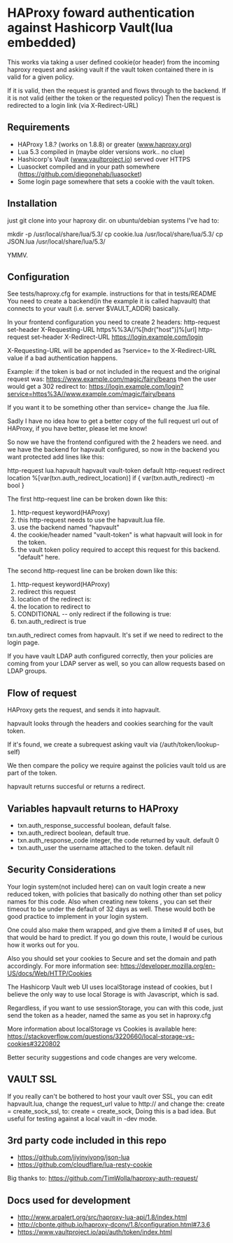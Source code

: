 HAProxy foward authentication against Hashicorp Vault(lua embedded)
===================================================

This works via taking a user defined cookie(or header) from the incoming
haproxy request and asking vault if the vault token contained there in is
valid for a given policy.

If it is valid, then the request is granted and flows through to the backend.
If it is not valid (either the token or the requested policy)
Then the request is redirected to a login link (via X-Redirect-URL)

Requirements
-----------------

* HAProxy 1.8.? (works on 1.8.8) or greater (www.haproxy.org)
* Lua 5.3 compiled in (maybe older versions work.. no clue)
* Hashicorp's Vault  (www.vaultproject.io) served over HTTPS
* Luasocket compiled and in your path somewhere (https://github.com/diegonehab/luasocket)
* Some login page somewhere that sets a cookie with the vault token.

Installation
-------------

just git clone into your haproxy dir.
on ubuntu/debian systems I've had to:

  mkdir -p /usr/local/share/lua/5.3/
  cp cookie.lua /usr/local/share/lua/5.3/
  cp JSON.lua /usr/local/share/lua/5.3/

YMMV.

Configuration
------------------

See tests/haproxy.cfg for example. instructions for that in tests/README
You need to create a backend(in the example it is called hapvault)
that connects to your vault (i.e. server $VAULT_ADDR) basically.

In your frontend configuration you need to create 2 headers:
  http-request set-header X-Requesting-URL https%%3A//%[hdr("host")]%[url]
  http-request set-header X-Redirect-URL https://login.example.com/login

  X-Requesting-URL will be appended as ?service= to the X-Redirect-URL value
  if a bad authentication happens.

Example: if the token is bad or not included in the request
and the original request was: https://www.example.com/magic/fairy/beans
 then the user would get a 302 redirect to:
  https://login.example.com/login?service=https%3A//www.example.com/magic/fairy/beans

If you want it to be something other than service= change the .lua file.

Sadly I have no idea how to get a better copy of the full request url
out of HAProxy, if you have better, please let me know!

So now we have the frontend configured with the 2 headers we need.
and we have the backend for hapvault configured, so now in the backend you want protected add lines like this:

  http-request lua.hapvault hapvault vault-token default
  http-request redirect location %[var(txn.auth_redirect_location)]  if { var(txn.auth_redirect) -m bool }

The first http-request line can be broken down like this:

1. http-request keyword(HAProxy)
2. this http-request needs to use the hapvault.lua file.
3. use the backend named "hapvault"
4. the cookie/header named "vault-token" is what hapvault will look in for the token.
5. the vault token policy required to accept this request for this backend. "default" here.

The second http-request line can be broken down like this:

1. http-request keyword(HAProxy)
2. redirect this request
3. location of the redirect is:
4. the location to redirect to
5. CONDITIONAL -- only redirect if the following is true:
6. txn.auth_redirect is true

txn.auth_redirect comes from hapvault.  It's set if we need to redirect to the login page.

If you have vault LDAP auth configured correctly, then your policies are coming from your LDAP server as well, so you can allow requests based on LDAP groups.

Flow of request
-------------------

HAProxy gets the request, and sends it into hapvault.

hapvault looks through the headers and cookies searching for the vault token.

If it's found, we create a subrequest asking vault via (/auth/token/lookup-self)

We then compare the policy we require against the policies vault told us are part of the token.

hapvault returns succesful or returns a redirect.

Variables hapvault returns to HAProxy
------------------------------------------------

* txn.auth_response_successful boolean, default false.
* txn.auth_redirect boolean, default true.
* txn.auth_response_code integer, the code returned by vault. default 0
* txn.auth_user the username attached to the token. default nil

Security Considerations
-----------------------------

Your login system(not included here) can on vault login create a new reduced
token, with policies that basically do nothing other than set policy names for
this code.  Also when creating new tokens , you can set their timeout to be
under the default of 32 days as well.  These would both be good practice to
implement in your login system.

One could also make them wrapped, and give them a limited # of uses, but
that would be hard to predict. If you go down this route, I would be curious
how it works out for you.

Also you should set your cookies to Secure and set the domain and path
accordingly.  For more information see:
https://developer.mozilla.org/en-US/docs/Web/HTTP/Cookies

The Hashicorp Vault web UI uses localStorage instead of cookies, but I
believe the only way to use local Storage is with Javascript, which is sad.

Regardless, if you want to use sessionStorage, you can
with this code, just send the token as a header, named the same as you set in
haproxy.cfg

More information about localStorage vs Cookies is available here:
https://stackoverflow.com/questions/3220660/local-storage-vs-cookies#3220802

Better security suggestions and code changes are very welcome.

VAULT SSL
----------------

 If you really can't be bothered to host your vault over SSL, you can edit hapvault.lua, change the request_url value to http://
and change the:
   create = create_sock_ssl,
to:
   create = create_sock,
Doing this is a bad idea. But useful for testing against a local vault in -dev mode.

3rd party code included in this repo
-------------------------------------------

* https://github.com/jiyinyiyong/json-lua
* https://github.com/cloudflare/lua-resty-cookie

Big thanks to: https://github.com/TimWolla/haproxy-auth-request/

Docs used for development
----------------------------------

* http://www.arpalert.org/src/haproxy-lua-api/1.8/index.html
* http://cbonte.github.io/haproxy-dconv/1.8/configuration.html#7.3.6
* https://www.vaultproject.io/api/auth/token/index.html